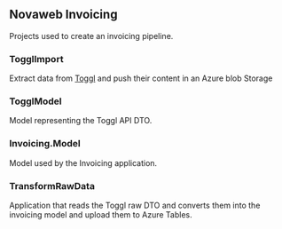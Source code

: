 ## Novaweb Invoicing

Projects used to create an invoicing pipeline.

### TogglImport

Extract data from [Toggl](http://www.toggl.com) and push their content in an Azure blob Storage

### TogglModel

Model representing the Toggl API DTO.

### Invoicing.Model

Model used by the Invoicing application.

### TransformRawData

Application that reads the Toggl raw DTO and converts them into the invoicing model and upload them to Azure Tables. 
